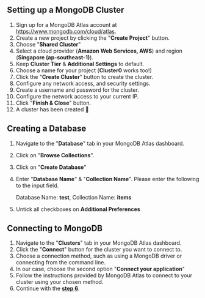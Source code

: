
## Setting up a MongoDB Cluster

1. Sign up for a MongoDB Atlas account at https://www.mongodb.com/cloud/atlas.
2. Create a new project by clicking the "**Create Project**" button.
3. Choose "**Shared Cluster**"
4. Select a cloud provider (**Amazon Web Services, AWS**) and region (**Singapore (ap-southeast-1)**).
5. Keep **Cluster Tier** & **Additional Settings** to default.
6. Choose a name for your project (**Cluster0** works too!)
7. Click the "**Create Cluster**" button to create the cluster.
8. Configure any network access, and security settings.
9. Create a username and password for the cluster.
10. Configure the network access to your current IP.
11. Click "**Finish & Close**" button.
12. A cluster has been created 🎉

## Creating a Database
1. Navigate to the "**Database**" tab in your MongoDB Atlas dashboard.
2. Click on "**Browse Collections**".
3. Click on "**Create Database**"
4. Enter "**Database Name**" & "**Collection Name**". Please enter the following to the input field.
   
   Database Name: **test**, Collection Name: **items**
5. Untick all checkboxes on **Additional Preferences**

## Connecting to MongoDB
1. Navigate to the "**Clusters**" tab in your MongoDB Atlas dashboard.
2. Click the "**Connect**" button for the cluster you want to connect to.
3. Choose a connection method, such as using a MongoDB driver or connecting from the command line.
4. In our case, choose the second option "**Connect your application**"
4. Follow the instructions provided by MongoDB Atlas to connect to your cluster using your chosen method.
5. Continue with the [**step 6**](./README.md#installation-guide).
